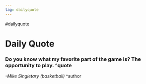 ```yaml
---
tag: dailyquote
---
```


#dailyquote

# Daily Quote

### Do you know what my favorite part of the game is? The opportunity to play. ^quote
*-Mike Singletary (basketball)* ^author
